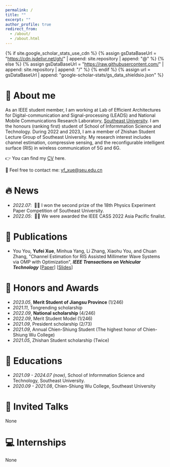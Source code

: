```yaml
---
permalink: /
title: ""
excerpt: ""
author_profile: true
redirect_from: 
  - /about/
  - /about.html
---
```


{% if site.google_scholar_stats_use_cdn %}
{% assign gsDataBaseUrl = "https://cdn.jsdelivr.net/gh/" | append: site.repository | append: "@" %}
{% else %}
{% assign gsDataBaseUrl = "https://raw.githubusercontent.com/" | append: site.repository | append: "/" %}
{% endif %}
{% assign url = gsDataBaseUrl | append: "google-scholar-stats/gs_data_shieldsio.json" %}

<span class='anchor' id='about-me'></span>

# 👀 About me
As an IEEE student member, I am working at Lab of Efficient Architectures for Digital-communication and Signal-processing (LEADS) and National Mobile Communications Research Laboratory, [Southeast University](https://www.seu.edu.cn/). I am the honours (ranking first) student of School of Informmation Science and Technology. During 2022 and 2023, I am a member of Zhishan Student Lecture Group of Southeast University. My research interest includes channel estimation, compressive sensing, and the reconfigurable intelligent surface (RIS) in wireless communication of 5G and 6G.

👉 You can find my [CV](http://xyfool-66.github.io/files/cv.pdf) here.

📧 Feel free to contact me: yf_xue@seu.edu.cn

# 🔥 News
- *2022.07*: &nbsp;🎉🎉 I won the second prize of the 18th Physics Experiment Paper Competition of Southeast University.
- *2022.05*: &nbsp;🎉🎉 We were awarded the IEEE CASS 2022 Asia Pacific finalist.

# 📝 Publications 
- You You, **Yufei Xue**, Minhua Yang, Li Zhang, Xiaohu You, and Chuan Zhang, "Channel Estimation for RIS Assisted Millimeter Wave Systems via OMP with Optimization", ***IEEE Transactions on Vehicular Technology*** [[Paper](http://xyfool-66.github.io/files/You2023OMP.pdf)] [[Slides](http://xyfool-66.github.io/files/OMP_Slides.pdf)]

# 💫 Honors and Awards
- *2023.05*, **Merit Student of Jiangsu Province** (1/246)
- *2021.11*, Tongrending scholarship
- *2022.09*, **National scholarship** (4/246)
- *2022.09*, Merit Student Model (1/246)
- *2021.09*, President scholarship (2/73)
- *2021.09*, Annual Chien-Shiung Student (The highest honor of Chien-Shiung Wu College)
- *2021.05*, Zhishan Student scholarship (Twice)

# 📖 Educations
- *2021.09 - 2024.07 (now)*, School of Informmation Science and Technology, Southeast University. 
- *2020.09 - 2021.08*, Chien-Shiung Wu College, Southeast University

# 🎤 Invited Talks
None

# 💻 Internships
None
